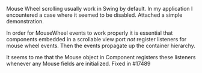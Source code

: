 Mouse Wheel scrolling usually work in Swing by default. In my application I encountered a case where it seemed to be disabled. Attached a simple demonstration. 

In order for MouseWheel events to work properly it is essential that components embedded in a scrollable view port *not* register listeners for mouse wheel events. Then the events propagate up the container hierarchy. 

It seems to me that the Mouse object in Component registers these listeners whenever any Mouse fields are initialized.
Fixed in #17489
